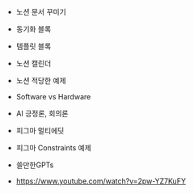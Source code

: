 - 노션 문서 꾸미기
- 동기화 블록
- 템플릿 블록
- 노션 캘린더

- 노션 적당한 예제

- Software vs Hardware
- AI 긍정론, 회의론

- 피그마 멀티에딧
- 피그마 Constraints 예제

- 쓸만한GPTs 

- https://www.youtube.com/watch?v=2pw-YZ7KuFY